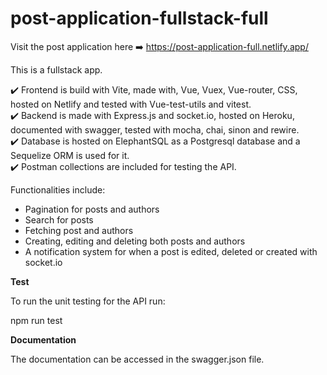 # post-application-fullstack-full

Visit the post application here ➡️ https://post-application-full.netlify.app/

This is a fullstack app.

✔️ Frontend is build with Vite, made with, Vue, Vuex, Vue-router, CSS, hosted on Netlify and tested with Vue-test-utils and vitest. <br>
✔️ Backend is made with Express.js and socket.io, hosted on Heroku, documented with swagger, tested with mocha, chai, sinon and rewire. <br>
✔️ Database is hosted on ElephantSQL as a Postgresql database and a Sequelize ORM is used for it. <br>
✔️ Postman collections are included for testing the API.<br>

Functionalities include:
- Pagination for posts and authors
- Search for posts
- Fetching post and authors
- Creating, editing and deleting both posts and authors
- A notification system for when a post is edited, deleted or created with socket.io

**Test** 

To run the unit testing for the API run:

npm run test

**Documentation** 

The documentation can be accessed in the swagger.json file.
